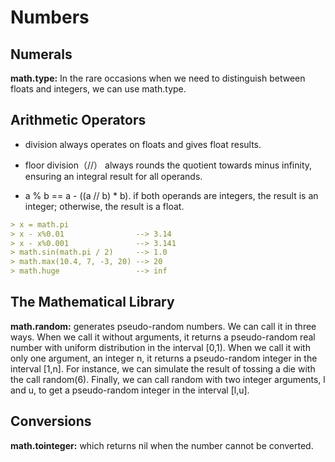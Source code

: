 # Numbers #

## Numerals ##

**math.type:** In the rare occasions when we need to distinguish between floats and integers, we can use math.type.

## Arithmetic Operators ##

- division always operates on floats and gives float results.

- floor division（//） always rounds the quotient towards minus infinity, ensuring an integral result for all operands.

- a % b == a - ((a // b) * b). if both operands are integers, the result is an integer; otherwise, the result is a float.

```markdown
> x = math.pi
> x - x%0.01                --> 3.14
> x - x%0.001               --> 3.141
> math.sin(math.pi / 2)     --> 1.0
> math.max(10.4, 7, -3, 20) --> 20
> math.huge                 --> inf
```

## The Mathematical Library ##

**math.random:** generates pseudo-random numbers. We can call it in three ways. When we call it without arguments, it returns a pseudo-random real number with uniform distribution in the interval [0,1). When we call it with only one argument, an integer n, it returns a pseudo-random integer in the interval [1,n]. For instance, we can simulate the result of tossing a die with the call random(6). Finally, we can call random with two integer arguments, l and u, to get a pseudo-random integer in the interval [l,u].

## Conversions ##

**math.tointeger:** which returns nil when the number cannot be converted.
